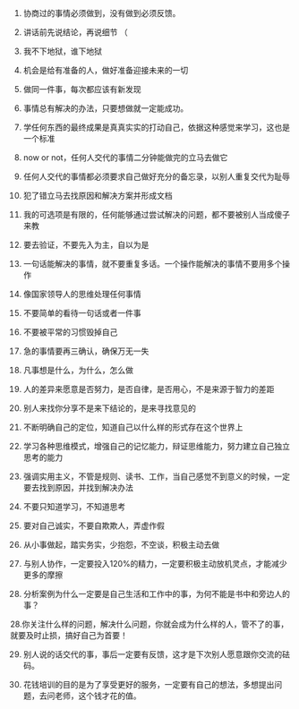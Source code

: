 1. 协商过的事情必须做到，没有做到必须反馈。

1. 讲话前先说结论，再说细节  （

2. 我不下地狱，谁下地狱  

3. 机会是给有准备的人，做好准备迎接未来的一切  

4. 做同一件事，每次都应该有新发现  

5. 事情总有解决的办法，只要想做就一定能成功。  

6. 学任何东西的最终成果是真真实实的打动自己，依据这种感觉来学习，这也是一个标准  
 
7. now or not，任何人交代的事情二分钟能做完的立马去做它  

8. 任何人交代的事情都必须要求自己做好充分的备忘录，以别人重复交代为耻辱  

9. 犯了错立马去找原因和解决方案并形成文档  

10. 我的可选项是有限的，任何能够通过尝试解决的问题，都不要被别人当成傻子来教  

11. 要去验证，不要先入为主，自以为是  

12. 一句话能解决的事情，就不要重复多话。一个操作能解决的事情不要用多个操作  
 
13. 像国家领导人的思维处理任何事情  

14. 不要简单的看待一句话或者一件事  

15. 不要被平常的习惯毁掉自己  

16. 急的事情要再三确认，确保万无一失  

17. 凡事想是什么，为什么，怎么做  

18. 人的差异来愿意是否努力，是否自律，是否用心，不是来源于智力的差距  

19. 别人来找你分享不是来下结论的，是来寻找意见的  

20. 不断明确自己的定位，知道自己以什么样的形式存在这个世界上  

21. 学习各种思维模式，增强自己的记忆能力，辩证思维能力，努力建立自己独立思考的能力  

22. 强调实用主义，不管是规则、读书、工作，当自己感觉不到意义的时候，一定要去找到原因，并找到解决办法  

23. 不要只知道学习，不知道思考  

24. 要对自己诚实，不要自欺欺人，弄虚作假 

25. 从小事做起，踏实务实，少抱怨，不空谈，积极主动去做  

26.  与别人协作，一定要投入120%的精力，一定要积极主动放机灵点，才能减少更多的摩擦  

27. 分析案例为什么一定要是自己生活和工作中的事，为何不能是书中和旁边人的事？  

28.你关注什么样的问题，解决什么问题，你就会成为什么样的人，管不了的事，就要及时止损，搞好自己为首要！  

29. 别人说的话交代的事，事后一定要有反馈，这才是下次别人愿意跟你交流的砝码。 

30. 花钱培训的目的是为了享受更好的服务，一定要有自己的想法，多想提出问题，去问老师，这个钱才花的值。 




  






